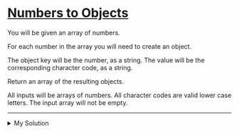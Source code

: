 # [Numbers to Objects](https://www.codewars.com/kata/57ced2c1c6fdc22123000316)

You will be given an array of numbers.

For each number in the array you will need to create an object.

The object key will be the number, as a string. The value will be the corresponding character code, as a string.

Return an array of the resulting objects.

All inputs will be arrays of numbers. All character codes are valid lower case letters. The input array will not be empty.

---

<details><summary>My Solution</summary>

```js
function numObj(s) {
  return s.map(v => ({ [v]: String.fromCharCode(v) }))
}
```

</details>
